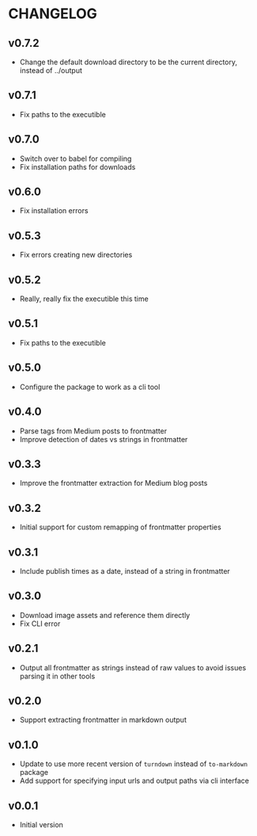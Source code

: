 # CHANGELOG

## v0.7.2
- Change the default download directory to be the current directory, instead of ../output

## v0.7.1
- Fix paths to the executible

## v0.7.0 
- Switch over to babel for compiling
- Fix installation paths for downloads

## v0.6.0
- Fix installation errors

## v0.5.3
- Fix errors creating new directories

## v0.5.2
- Really, really fix the executible this time

## v0.5.1
- Fix paths to the executible

## v0.5.0
- Configure the package to work as a cli tool 

## v0.4.0
- Parse tags from Medium posts to frontmatter
- Improve detection of dates vs strings in frontmatter

## v0.3.3
- Improve the frontmatter extraction for Medium blog posts

## v0.3.2
- Initial support for custom remapping of frontmatter properties

## v0.3.1
- Include publish times as a date, instead of a string in frontmatter

## v0.3.0
- Download image assets and reference them directly
- Fix CLI error

## v0.2.1
- Output all frontmatter as strings instead of raw values to avoid issues parsing it in other tools

## v0.2.0
- Support extracting frontmatter in markdown output

## v0.1.0
- Update to use more recent version of `turndown` instead of `to-markdown` package
- Add support for specifying input urls and output paths via cli interface

## v0.0.1
- Initial version
